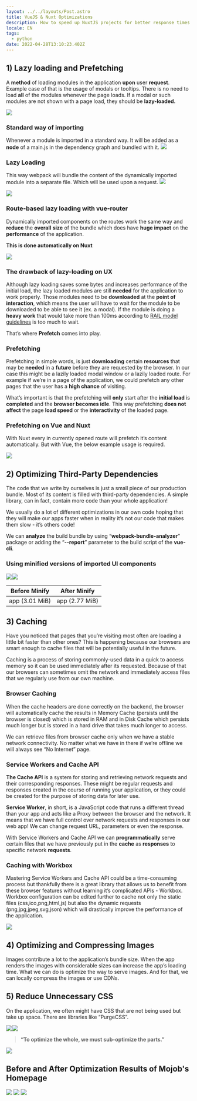 ```yaml
---
layout: ../../layouts/Post.astro
title: VueJS & Nuxt Optimizations
description: How to speed up NuxtJS projects for better response times
locale: EN
tags:
  - python
date: 2022-04-28T13:10:23.402Z
---
```


## 1) Lazy loading and Prefetching

A **method** of loading modules in the application **upon** user **request**. Example case of that is the usage of modals or tooltips. There is no need to load **all** of the modules whenever the page loads. If a modal or such modules are not shown with a page load, they should be **lazy-loaded.**

**![](https://lh5.googleusercontent.com/sOtIiJdhNUEgnm0oFy-xidMa-v8v_e8-veZDrsSH3WcGMmU0nZlcLn69Ev4RRs9C2Wh_bScnPseyVBorWf-4xTLfMUUDyOMB6Gxk--sHhyP9G8-kepffOWYzvYfSDwJ-wDQVFSV_TRbdrUInRH9Ul2sQxrr0O4nswNMt0TXK9YoljVq5_W26fHtuIBU5)**

### Standard way of importing

Whenever a module is imported in a standard way. It will be added as a **node** of a main.js in the dependency graph and bundled with it.
![](https://lh4.googleusercontent.com/0ehZwJXilTrUWKBNu0d1twxVKdEbNPX_r1VFkEu7KWY42heiFcYCOYOBJgH5G98gEaDyGgcwYQ_N56y0_sbfd-8POH9sxkkcRvgllOxok1EjHd_l_0mIIhH9E4QQELKu5uIJdn95S0JUhro-TF6q10_k97Up53w1bzuVo_2vn4cwW1cCnEzcMxqdRIUj)

### Lazy Loading

This way webpack will bundle the content of the dynamically imported module into a separate file. Which will be used upon a request.
![](https://lh4.googleusercontent.com/0ehZwJXilTrUWKBNu0d1twxVKdEbNPX_r1VFkEu7KWY42heiFcYCOYOBJgH5G98gEaDyGgcwYQ_N56y0_sbfd-8POH9sxkkcRvgllOxok1EjHd_l_0mIIhH9E4QQELKu5uIJdn95S0JUhro-TF6q10_k97Up53w1bzuVo_2vn4cwW1cCnEzcMxqdRIUj)

![](https://lh3.googleusercontent.com/Isl-YBbXcnh36IjEjYXWfj6earohuCbFyOwHxO6dSlYHzBpx5pF-Xf-d9kyZ1beE8WvRTu91p7ymNmEFwZQOIs4tJnpTn7N-RyhbHJ2vrUDKV9sQdTd2UB50_mYIH6KVpnbIut91fuU5pN-aSjfZvQX1PjXCz_icyeHf3MkNFCJ1g1Ubb2qwz-bQhmNX)

### Route-based lazy loading with vue-router

Dynamically imported components on the routes work the same way and **reduce** the **overall** **size** of the bundle which does have **huge impact** on the **performance** of the application.

**This is done automatically on Nuxt**

![](https://lh4.googleusercontent.com/Lq-GCo3D5ZETHAgCFs9uzN8ROtbj9BLdNfhyKYAYfOWlLDsPm856OLuAhXeaJlu84o_lNre-tmo3Qe6Caj69rDG25_bm190Vtpc0B_f1qsrBeIwJ8Dm_Ve-0Uyi4NnIG0jOL864ihJKWDQ-0u5No0BlDTmTn9QjNaNE4Hy0pMEqHM6AGAdkBA-Un6-yM)

### The drawback of lazy-loading on UX

Although lazy loading saves some bytes and increases performance of the initial load, the lazy loaded modules are still **needed** for the application to work properly. Those modules need to be **downloaded** at the **point of interaction**, which means the user will have to wait for the module to be downloaded to be able to see it (ex. a modal). If the module is doing a **heavy work** that would take more than 100ms according to [RAIL model guidelines](https://web.dev/rail/) is too much to wait.

That’s where **Prefetch** comes into play.

### Prefetching

Prefetching in simple words, is just **downloading** certain **resources** that may be **needed** in a **future** before they are requested by the browser. In our case this might be a lazily loaded modal window or a lazily loaded route. For example if we’re in a page of the application, we could prefetch any other pages that the user has a **high chance** of visiting.

What’s important is that the prefetching will **only** start after the **initial load** is **completed** and the **browser becomes idle**. This way prefetching **does not affect** the page **load speed** or the **interactivity** of the loaded page.

### Prefetching on Vue and Nuxt

With Nuxt every <nuxt-link> in currently opened route will prefetch it’s content automatically. But with Vue, the below example usage is required.

![](https://lh6.googleusercontent.com/5X_6s1RvxR_SjJajUBAc7uBMlcEpc1a43hy-U85aYZ9C5szKOfktZAxlNhNIQppJqPkc1XYzyBMjEwC8jdGAjcuCc0hJvVulQd9avrdhMoyHcVr_xFafhpvWlKZ4xwix8--NmIaYTQaqgA1ihyXN2wBHnJazS6wZ7DOgFd3RbB7ZA_8Sopq8QVTPEeKj)

## 2) Optimizing Third-Party Dependencies

The code that we write by ourselves is just a small piece of our production bundle. Most of its content is filled with third-party dependencies. A simple library, can in fact, contain more code than your whole application!

We usually do a lot of different optimizations in our own code hoping that they will make our apps faster when in reality it’s not our code that makes them slow - it’s others code!

We can **analyze** the build bundle by using “**webpack-bundle-analyzer**” package or adding the “**--report**” parameter to the build script of the **vue-cli**.

### Using minified versions of imported UI components

**![](https://lh5.googleusercontent.com/ltJfcrhesikThwAl_4oxIfWU12P1v9g9XJpt7R1CfQPhjR09qwBoMkneggLF3gzsuQT0mjrCHfnvIdIjYJ4dfbKQFr0t6aTWzD2F3uVz-dHC4KMYcg-uTEG5KMG_yaQfRb-PitHY9SqlWpE9zfxc4dJt9YFKHeBx2GP7i-TyTy3DktBaa97p7TyU7FHc)![](https://lh5.googleusercontent.com/ltJfcrhesikThwAl_4oxIfWU12P1v9g9XJpt7R1CfQPhjR09qwBoMkneggLF3gzsuQT0mjrCHfnvIdIjYJ4dfbKQFr0t6aTWzD2F3uVz-dHC4KMYcg-uTEG5KMG_yaQfRb-PitHY9SqlWpE9zfxc4dJt9YFKHeBx2GP7i-TyTy3DktBaa97p7TyU7FHc)**

| **Before Minify** | **After Minify** |
| ----------------- | ---------------- |
| app (3.01 MiB)    | app (2.77 MiB)   |

## 3) Caching

Have you noticed that pages that you’re visiting most often are loading a little bit faster than other ones? This is happening because our browsers are smart enough to cache files that will be potentially useful in the future.

Caching is a process of storing commonly-used data in a quick to access memory so it can be used immediately after its requested. Because of that our browsers can sometimes omit the network and immediately access files that we regularly use from our own machine.

### Browser Caching

When the cache headers are done correctly on the backend, the browser will automatically cache the results in Memory Cache (persists until the browser is closed) which is stored in RAM and in Disk Cache which persists much longer but is stored in a hard drive that takes much longer to access.

We can retrieve files from browser cache only when we have a stable network connectivity. No matter what we have in there if we’re offline we will always see “No Internet” page.

### Service Workers and Cache API

**The Cache API** is a system for storing and retrieving network requests and their corresponding responses. These might be regular requests and responses created in the course of running your application, or they could be created for the purpose of storing data for later use.

**Service Worker**, in short, is a JavaScript code that runs a different thread than your app and acts like a Proxy between the browser and the network. It means that we have full control over network requests and responses in our web app! We can change request URL, parameters or even the response.

With Service Workers and Cache API we can **programmatically** serve certain files that we have previously put in the **cache** as **responses** to specific network **requests**.

### Caching with Workbox

Mastering Service Workers and Cache API could be a time-consuming process but thankfully there is a great library that allows us to benefit from these browser features without learning it’s complicated APIs - Workbox. Workbox configuration can be edited further to cache not only the static files (css,ico,png,html,js) but also the dynamic requests (png,jpg,jpeg,svg,json) which will drastically improve the performance of the application.

**![](https://lh6.googleusercontent.com/B6xIA_18cZJ4SASB0fMAP2LqOYoRlMNnj2KDsRhcaSsT6LHqCgsnfYx5xYSKKfK7KpqxkxuC0uPsI-xykczZai5zu9NCh3WYihs8-_Cy4dd5ZSqCClRb6jl8K2Xbte0SnGO_WxuDWD4UsDBewSi_CJfXDOBByZGnNkXr8Jhu-1aMk-D-21uauKOEZqCC)**

## 4) Optimizing and Compressing Images

Images contribute a lot to the application’s bundle size. When the app renders the images with considerable sizes can increase the app’s loading time. What we can do is optimize the way to serve images. And for that, we can locally compress the images or use CDNs.

## 5) Reduce Unnecessary CSS

On the application, we often might have CSS that are not being used but take up space. There are libraries like “PurgeCSS”.

**![](https://lh6.googleusercontent.com/hZv0PDXFWPzgHXgW4gvRzF0UwugeRWtZN0UkgCzYKbXPVrtDPp7xxxbDLyqBcfrh0piBxrfdr3I5yynbkxkZU8yJt3TmQ3dWlBO79Fb0qTS6wIeS0bizxxS94FVZz2ddxFQQu0YHykn1fxorWOXgq5zuu8UQM3YUfyC7BFB9PwTTX-66RbZYUide0YfV)![](https://lh6.googleusercontent.com/n22INt3sQ5stapKdt2xwjV4j7YaAv1MhGvQV0MYxQ7SmKnxhbWJDSzAccn6tr-FvEjvr2z3Uu7HFs7uVgofck4dU4BlQwnUuB7LDR38qngNLJg_I5fIXRE006ItGg7GJwgyyV_UmCKflzJxb7I5AduaB1oEOoc15OeGhZHmw7qX6eGTo_nAYA86P71ut)**

> **“To optimize the whole, we must sub-optimize the parts.”**

![](https://lh3.googleusercontent.com/tf5m7_Jbu4LtWha8NzLS2s6a0NdbgP81ii2nJtoDsobj_LCG2UET20BLo-LiCh5FqIXIwVDzonUlhTAXnjXWbgFWDz4fAJlAlhqD19qu4c5E9DGtJb4ZYaPw0wg93qqHleQhXvngHLxJFeekoUjHnH_XsGrkYApd_fbF13dAivAnQuq5nq2i2vt-eFC9)

## Before and After Optimization Results of Mojob's Homepage

![](https://i.ibb.co/FbVPvCF/image-3.png)
![](https://i.ibb.co/ZxqYQyG/image-1.png)
![](https://i.ibb.co/zH35zW7/image-2.png)
